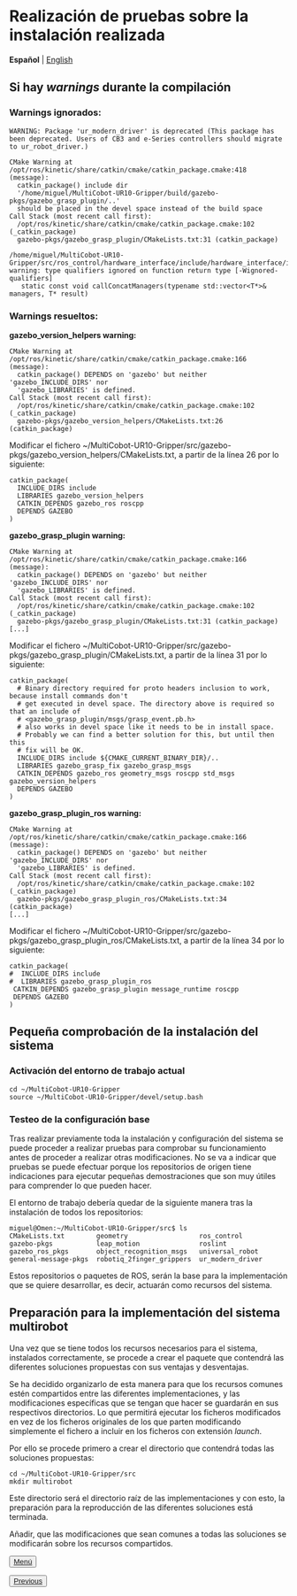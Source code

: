 # Realización de pruebas sobre la instalación realizada
**Español** | [English](https://github.com/Serru/MultiCobot-UR10-Gripper/blob/main/doc/setup-doc/ENG/pruebas.md)
## Si hay *warnings* durante la compilación
### Warnings ignorados:
```{bash}
WARNING: Package 'ur_modern_driver' is deprecated (This package has been deprecated. Users of CB3 and e-Series controllers should migrate to ur_robot_driver.)

CMake Warning at /opt/ros/kinetic/share/catkin/cmake/catkin_package.cmake:418 (message):
  catkin_package() include dir
  '/home/miguel/MultiCobot-UR10-Gripper/build/gazebo-pkgs/gazebo_grasp_plugin/..'
  should be placed in the devel space instead of the build space
Call Stack (most recent call first):
  /opt/ros/kinetic/share/catkin/cmake/catkin_package.cmake:102 (_catkin_package)
  gazebo-pkgs/gazebo_grasp_plugin/CMakeLists.txt:31 (catkin_package)
  
/home/miguel/MultiCobot-UR10-Gripper/src/ros_control/hardware_interface/include/hardware_interface/internal/interface_manager.h:69:85: warning: type qualifiers ignored on function return type [-Wignored-qualifiers]
   static const void callConcatManagers(typename std::vector<T*>& managers, T* result)
```
### Warnings resueltos:

**gazebo_version_helpers warning:**
```{bash}
CMake Warning at /opt/ros/kinetic/share/catkin/cmake/catkin_package.cmake:166 (message):
  catkin_package() DEPENDS on 'gazebo' but neither 'gazebo_INCLUDE_DIRS' nor
  'gazebo_LIBRARIES' is defined.
Call Stack (most recent call first):
  /opt/ros/kinetic/share/catkin/cmake/catkin_package.cmake:102 (_catkin_package)
  gazebo-pkgs/gazebo_version_helpers/CMakeLists.txt:26 (catkin_package)
```
Modificar el fichero ~/MultiCobot-UR10-Gripper/src/gazebo-pkgs/gazebo_version_helpers/CMakeLists.txt, a partir de la línea 26 por lo siguiente:

```{bash}
catkin_package(
  INCLUDE_DIRS include
  LIBRARIES gazebo_version_helpers
  CATKIN_DEPENDS gazebo_ros roscpp
  DEPENDS GAZEBO 
)
```

**gazebo_grasp_plugin warning:**
	
```{bash}
CMake Warning at /opt/ros/kinetic/share/catkin/cmake/catkin_package.cmake:166 (message):
  catkin_package() DEPENDS on 'gazebo' but neither 'gazebo_INCLUDE_DIRS' nor
  'gazebo_LIBRARIES' is defined.
Call Stack (most recent call first):
  /opt/ros/kinetic/share/catkin/cmake/catkin_package.cmake:102 (_catkin_package)
  gazebo-pkgs/gazebo_grasp_plugin/CMakeLists.txt:31 (catkin_package)
[...]
```
Modificar el fichero ~/MultiCobot-UR10-Gripper/src/gazebo-pkgs/gazebo_grasp_plugin/CMakeLists.txt, a partir de la línea 31 por lo siguiente:
```{bash}
catkin_package(
  # Binary directory required for proto headers inclusion to work, because install commands don't
  # get executed in devel space. The directory above is required so that an include of
  # <gazebo_grasp_plugin/msgs/grasp_event.pb.h> 
  # also works in devel space like it needs to be in install space.
  # Probably we can find a better solution for this, but until then this
  # fix will be OK.
  INCLUDE_DIRS include ${CMAKE_CURRENT_BINARY_DIR}/..
  LIBRARIES gazebo_grasp_fix gazebo_grasp_msgs
  CATKIN_DEPENDS gazebo_ros geometry_msgs roscpp std_msgs gazebo_version_helpers
  DEPENDS GAZEBO
)
```

**gazebo_grasp_plugin_ros warning:**	
```{bash}
CMake Warning at /opt/ros/kinetic/share/catkin/cmake/catkin_package.cmake:166 (message):
  catkin_package() DEPENDS on 'gazebo' but neither 'gazebo_INCLUDE_DIRS' nor
  'gazebo_LIBRARIES' is defined.
Call Stack (most recent call first):
  /opt/ros/kinetic/share/catkin/cmake/catkin_package.cmake:102 (_catkin_package)
  gazebo-pkgs/gazebo_grasp_plugin_ros/CMakeLists.txt:34 (catkin_package)
[...]
```
Modificar el fichero ~/MultiCobot-UR10-Gripper/src/gazebo-pkgs/gazebo_grasp_plugin_ros/CMakeLists.txt, a partir de la línea 34 por lo siguiente:
```{bash}
catkin_package(
#  INCLUDE_DIRS include
#  LIBRARIES gazebo_grasp_plugin_ros
 CATKIN_DEPENDS gazebo_grasp_plugin message_runtime roscpp
 DEPENDS GAZEBO
)
```

## Pequeña comprobación de la instalación del sistema

### Activación del entorno de trabajo actual
```{bash}
cd ~/MultiCobot-UR10-Gripper
source ~/MultiCobot-UR10-Gripper/devel/setup.bash
```

### Testeo de la configuración base
Tras realizar previamente toda la instalación y configuración del sistema se puede proceder a realizar pruebas para comprobar su funcionamiento antes de proceder a realizar otras modificaciones. No se va a indicar que pruebas se puede efectuar porque los repositorios de origen tiene indicaciones para ejecutar pequeñas demostraciones que son muy útiles para comprender lo que pueden hacer.

El entorno de trabajo debería quedar de la siguiente manera tras la instalación de todos los repositorios:
```{bash}
miguel@Omen:~/MultiCobot-UR10-Gripper/src$ ls
CMakeLists.txt        geometry                  ros_control
gazebo-pkgs           leap_motion               roslint
gazebo_ros_pkgs       object_recognition_msgs   universal_robot
general-message-pkgs  robotiq_2finger_grippers  ur_modern_driver
```
Estos repositorios o paquetes de ROS, serán la base para la implementación que se quiere desarrollar, es decir, actuarán como recursos del sistema.


## Preparación para la implementación del sistema multirobot
Una vez que se tiene todos los recursos necesarios para el sistema, instalados correctamente, se procede a crear el paquete que contendrá las diferentes soluciones propuestas con sus ventajas y desventajas.

Se ha decidido organizarlo de esta manera para que los recursos comunes estén compartidos entre las diferentes implementaciones, y las modificaciones específicas que se tengan que hacer se guardarán en sus respectivos directorios. Lo que permitirá ejecutar los ficheros modificados en vez de los ficheros originales de los que parten modificando simplemente el fichero a incluir en los ficheros con extensión *launch*.

Por ello se procede primero a crear el directorio que contendrá todas las soluciones propuestas:
```{bash}
cd ~/MultiCobot-UR10-Gripper/src
mkdir multirobot
```
Este directorio será el directorio raíz de las implementaciones y con esto, la preparación para la reproducción de las diferentes soluciones está terminada.

Añadir, que las modificaciones que sean comunes a todas las soluciones se modificarán sobre los recursos compartidos.

<div>
<p align="left">
<button name="button">
            	<a rel="license" href="https://github.com/Serru/MultiCobot-UR10-Gripper/blob/main/doc/setup-doc/proyect_setup.md">Menú</a>
</button>
</p>



<p>
<span style="float:left;">
    <button name="button">
    	<a rel="license" href="https://github.com/Serru/MultiCobot-UR10-Gripper/blob/main/doc/setup-doc/ESP/leap-motion.md">Previous</a>
    	</button> 
    </span>
</p>